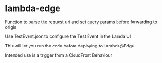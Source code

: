 # lambda-edge

Function to parse the request uri and set query params before forwarding to origin

Use TestEvent.json to configure the Test Event in the Lamda UI

This will let you run the code before deploying to Lambda@Edge

Intended use is a trigger from a CloudFront Behaviour
